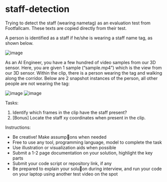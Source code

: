 # staff-detection
Trying to detect the staff (wearing nametag) as an evaluation test from Footfallcam. These texts are copied directly from their test.

A person is identified as a staff if he/she is wearing a staff name tag, as shown below.

![image](https://github.com/oggy059/staff-detection/assets/746455/c9136345-c189-4b54-8f08-2511d539e7a7)

As an AI Engineer, you have a few hundred of video samples from our 3D sensor. Here, you are given 1 sample
(“sample.mp4”) which is the view from our 3D sensor. Within the clip, there is a person wearing the tag and walking
along the corridor. Below are 2 snapshot instances of the person, all other people are not wearing the tag:

![image](https://github.com/oggy059/staff-detection/assets/746455/348f5f17-79a3-4592-bf64-090fec1cc093) ![image](https://github.com/oggy059/staff-detection/assets/746455/66ba9ebf-26c3-41d8-8bf5-044fe3e0fe5c)

Tasks:
1. Identify which frames in the clip have the staff present?
2. [Bonus] Locate the staff xy coordinates when present in the clip.

Instructions:
- Be creative! Make assump􀆟ons when needed
- Free to use any tool, programming language, model to complete the task
- Use illustration or visualization aids when possible
- Submit a 1-2 page documentation on your solution, highlight the key parts
- Submit your code script or repository link, if any
- Be prepared to explain your solu􀆟on during interview, and run your code on your laptop using another test video
on the spot
